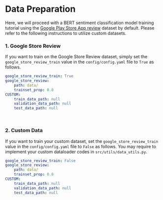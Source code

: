 # Data Preparation
Here, we will proceed with a BERT sentiment classification model training tutorial using the [Google Play Store App review](https://curiousily.com/posts/sentiment-analysis-with-bert-and-hugging-face-using-pytorch-and-python/) dataset by default.
Please refer to the following instructions to utilize custom datasets.

### 1. Google Store Review
If you want to train on the Google Store Review dataset, simply set the `google_store_review_train` value in the `config/config.yaml` file to `True` as follows.
```yaml
google_store_review_train: True
google_store_review:
    path: data/
    trainset_prop: 0.8
CUSTOM:
    train_data_path: null
    validation_data_path: null
    test_data_path: null
```
<br>

### 2. Custom Data
If you want to train your custom dataset, set the `google_store_review_train` value in the `config/config.yaml` file to `False` as follows.
You may require to implement your custom dataloader codes in `src/utils/data_utils.py`.
```yaml
google_store_review_train: False
google_store_review:
    path: data/
    trainset_prop: 0.8
CUSTOM:
    train_data_path: null
    validation_data_path: null
    test_data_path: null
```
